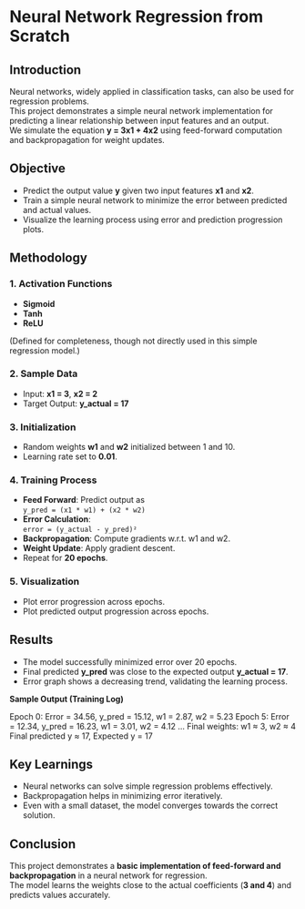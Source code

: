 # Neural Network Regression from Scratch

## Introduction
Neural networks, widely applied in classification tasks, can also be used for regression problems.  
This project demonstrates a simple neural network implementation for predicting a linear relationship between input features and an output.  
We simulate the equation **y = 3x1 + 4x2** using feed-forward computation and backpropagation for weight updates.

## Objective
- Predict the output value **y** given two input features **x1** and **x2**.  
- Train a simple neural network to minimize the error between predicted and actual values.  
- Visualize the learning process using error and prediction progression plots.  

## Methodology

### 1. Activation Functions
- **Sigmoid**  
- **Tanh**  
- **ReLU**  

(Defined for completeness, though not directly used in this simple regression model.)

### 2. Sample Data
- Input: **x1 = 3**, **x2 = 2**  
- Target Output: **y_actual = 17**

### 3. Initialization
- Random weights **w1** and **w2** initialized between 1 and 10.  
- Learning rate set to **0.01**.

### 4. Training Process
- **Feed Forward**: Predict output as  
  `y_pred = (x1 * w1) + (x2 * w2)`  
- **Error Calculation**:  
  `error = (y_actual - y_pred)²`  
- **Backpropagation**: Compute gradients w.r.t. w1 and w2.  
- **Weight Update**: Apply gradient descent.  
- Repeat for **20 epochs**.

### 5. Visualization
- Plot error progression across epochs.  
- Plot predicted output progression across epochs.  

## Results

- The model successfully minimized error over 20 epochs.  
- Final predicted **y_pred** was close to the expected output **y_actual = 17**.  
- Error graph shows a decreasing trend, validating the learning process.  

**Sample Output (Training Log)**  

Epoch 0: Error = 34.56, y_pred = 15.12, w1 = 2.87, w2 = 5.23
Epoch 5: Error = 12.34, y_pred = 16.23, w1 = 3.01, w2 = 4.12
...
Final weights: w1 ≈ 3, w2 ≈ 4
Final predicted y ≈ 17, Expected y = 17

## Key Learnings
- Neural networks can solve simple regression problems effectively.  
- Backpropagation helps in minimizing error iteratively.  
- Even with a small dataset, the model converges towards the correct solution.  

## Conclusion
This project demonstrates a **basic implementation of feed-forward and backpropagation** in a neural network for regression.  
The model learns the weights close to the actual coefficients (**3 and 4**) and predicts values accurately.
